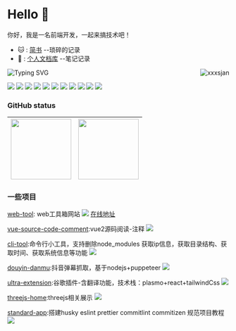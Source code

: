 # Hello 👋
你好，我是一名前端开发，一起来搞技术吧！
- 🐱 : [简书](https://www.jianshu.com/u/2b406a3be47b) --琐碎的记录
- 👻 : [个人文档库](https://dolam.top/) --笔记记录

<!-- 访问量 -->
<a href="https://github.com/xxxsjan">
  <div align="right" >
    <img align="right" src="https://count.getloli.com/get/@:xxxsjan" alt="xxxsjan" />
  </div>
</a>


![Typing SVG](https://readme-typing-svg.herokuapp.com?font=DynaPuff&size=20&pause=1000&color=9999FF&center=true&vCenter=true&width=500&height=22&lines=再多看一眼就会爆炸++++++💥)

<!-- icon -->

![](https://img.shields.io/badge/-Nodejs-43853d?style=flat-square&logo=Node.js&logoColor=white) 
![](https://img.shields.io/badge/-WebRTC-008000?style=flat-square&logo=WebRTC&labelColor=90EE90&color=fff) 
![](https://img.shields.io/badge/-JavaScript-e5cd0c?style=flat-square&logo=JavaScript&labelColor=f7df1e&logoColor=000) 
![](https://img.shields.io/badge/-TypeScript-3178C6?style=flat-square&logo=TypeScript&logoColor=white&color=blue) 
![](https://img.shields.io/badge/-Vue.js-29beb0?style=flat-square&logo=vue.js&labelColor=ffffff&color=4FC08D) 
![](https://img.shields.io/badge/-React-29beb0?style=flat-square&logo=React&labelColor=ffffff&color=61DAFB) 
![](https://img.shields.io/badge/-WebPack-1C78C0?style=flat-square&logo=WebPack&logoColor=white) 
![](https://img.shields.io/badge/-Electron-white?style=flat-square&logo=electron&logoColor=white&color=47848F) 
![](https://img.shields.io/badge/-Three.js-000000?style=flat-square&logo=Three.js) 
![](https://img.shields.io/badge/-MiniProgram-008000?style=flat-square&logo=WeChat&labelColor=fff&color=07C160) 
![](https://img.shields.io/badge/-Docker-white?style=flat-square&logo=Docker&labelColor=2496ED&color=2496ED&logoColor=white) 

### GitHub status

<!-- ![](https://github-readme-stats.vercel.app/api?username=xxxsjan&show_icons=truee&include_all_commits=true&theme=onedark&hide=prs)  -->
<!-- ![](https://github-readme-activity-graph.cyclic.app/graph?username=xxxsjan&theme=github) -->
<!-- | ![](https://github-readme-stats.vercel.app/api?username=xxxsjan&show_icons=truee&include_all_commits=true&theme=onedark&hide=prs) | ![](https://github-readme-stats.vercel.app/api/top-langs/?username=xxxsjan&layout=compact&show_icons=truee&include_all_commits=true&theme=onedark&card_width=230) |
| ---- | ---- |  -->
| <img align="" height="137px" src="https://github-readme-stats.vercel.app/api?username=xxxsjan&hide_title=true&hide_border=true&show_icons=true&include_all_commits=true&line_height=21&bg_color=0,EC6C6C,FFD479,FFFC79,73FA79&theme=graywhite&locale=cn" /> | <img align="" height="137px" src="https://github-readme-stats.vercel.app/api/top-langs/?username=xxxsjan&hide_title=true&hide_border=true&layout=compact&bg_color=0,73FA79,73FDFF,D783FF&theme=graywhite&locale=cn" /> |
| ---- | ---- |

<!-- 贪吃蛇 -->
<!-- [![img](https://raw.githubusercontent.com/thinkingthigh/thinkingthigh/main/assets/github-contribution-grid-snake.svg)](https://raw.githubusercontent.com/thinkingthigh/thinkingthigh/main/assets/github-contribution-grid-snake.svg) -->

<!-- 个人&仓库信息 -->
<!-- <img width="50%" align="right" src="https://github-readme-stats.vercel.app/api?username=xxxsjan&include_all_commits=true&show_icons=true&theme=chartreuse-dark" /> -->


### 一些项目

[web-tool](https://github.com/xxxsjan/web-tool): web工具箱网站   [![](https://img.shields.io/github/stars/xxxsjan/web-tool)](https://github.com/xxxsjan/web-tool)  [在线地址](https://web-tool.dolam.top)


[vue-source-code-comment](https://github.com/xxxsjan/vue-source-code-comment):vue2源码阅读-注释 [![](https://img.shields.io/github/stars/xxxsjan/vue-source-code-comment)](https://github.com/xxxsjan/vue-source-code-comment)

[cli-tool](https://github.com/xxxsjan/cli-tool):命令行小工具，支持删除node_modules 获取ip信息，获取目录结构、获取时间、获取系统信息等功能
[![](https://img.shields.io/github/stars/xxxsjan/cli-tool)](https://github.com/xxxsjan/cli-tool) 

[douyin-danmu](https://github.com/xxxsjan/douyin-danmu):抖音弹幕抓取，基于nodejs+puppeteer
[![](https://img.shields.io/github/stars/xxxsjan/douyin-danmu)](https://github.com/xxxsjan/douyin-danmu) 


[ultra-extension](https://github.com/xxxsjan/ultra-extension):谷歌插件-含翻译功能，技术栈：plasmo+react+tailwindCss 
[![](https://img.shields.io/github/stars/xxxsjan/ultra-extension)](https://github.com/xxxsjan/ultra-extension) 

[threejs-home](https://github.com/xxxsjan/threejs-home):threejs相关展示 
[![](https://img.shields.io/github/stars/xxxsjan/threejs-home)](https://github.com/xxxsjan/threejs-home) 

[standard-app](https://github.com/xxxsjan/standard-app):搭建husky eslint prettier commitlint commitizen 规范项目教程 
[![](https://img.shields.io/github/stars/xxxsjan/standard-app)](https://github.com/xxxsjan/standard-app) 

